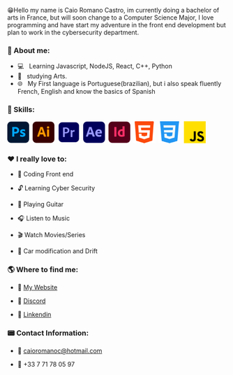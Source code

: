 😁Hello my name is Caio Romano Castro, im currently doing a bachelor of arts in France, but will soon change to a Computer Science Major, I love programming and have start my adventure in the front end development but plan to work in the cybersecurity department.

<h3> 📕 About me:</h3>

- 💻 &nbsp; Learning Javascript, NodeJS, React, C++, Python
- 🎨 &nbsp; studying Arts.
- 🌐 &nbsp; My First language is Portuguese(brazilian), but i also speak fluently French, English and know the basics of Spanish

<h3> 🔧 Skills:</h3>

   <img src="/img/ps.png" alt="PS from Freepik" style="width: 50px;"/>&nbsp; <img src="/img/ai.png" alt="AI from Freepik" style="width: 50px;"/>&nbsp; <img src="/img/pr.png" alt="PR from Freepik" style="width: 50px;"/>&nbsp; <img src="/img/ae.png" alt="AE from Freepik" style="width: 50px;"/>&nbsp; <img src="/img/id.png" alt="ID from Freepik" style="width: 50px;"/>&nbsp; <img src="/img/html.png" alt="HTML from Freepik" style="width: 50px;"/>&nbsp; <img src="/img/css.png" alt="CSS from Pixel perfect" style="width: 50px;"/>&nbsp; <img src="/img/js.png" alt="JS from Freepik" style="width: 50px;"/>

 <h3> ❤️ I really love to: </h3>

- 📂 Coding Front end

- 🔓 Learning Cyber Security

- 🎸 Playing Guitar

- 🎧 Listen to Music

- 🎬 Watch Movies/Series

- 🚗 Car modification and Drift

<h3> 🌎 Where to find me:</h3>

- 🔗 <a href="#">My Website</a>

- 🔗 <a href="https://discord.com/users/218303368756592642">Discord</a>

- 🔗 <a href="https://www.linkedin.com/in/caio-romano-castro-5b3499240/">Linkendin</a>

<h3> 📟 Contact Information: </h3>

- 📧 caioromanoc@hotmail.com

- 📲 +33 7 71 78 05 97
